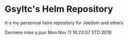 # Gsyltc's Helm Repository

It-s my personnal helm repository for Jeedom and others

Derniere mise a jour Mon Nov 11 16:23:07 STD 2019
